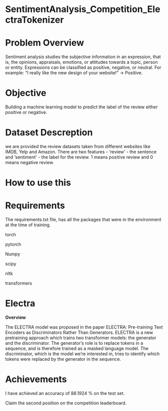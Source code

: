 # SentimentAnalysis_Competition_ElectraTokenizer

# Problem Overview 
Sentiment analysis studies the subjective information in an expression, that is, the opinions, appraisals, emotions, or attitudes towards a topic, person or entity. 
Expressions can be classified as positive, negative, or neutral. For example: “I really like the new design of your website!” → Positive.

# Objective 
Building a machine learning model to predict the label of the review either positive or negative.

# Dataset Descreption
we are provided the review datasets taken from different websites like IMDB, Yelp and Amazon. 
There are two features - ‘review’ - the sentence and ‘sentiment’ - the label for the review. 1 means positive review and 0 means negative review.

# How to use this

# Requirements
The requirements.txt file, has all the packages that were in the environment at the time of training.

torch

pytorch

Numpy

scipy

nltk

transformers

# Electra 
**Overview**

The ELECTRA model was proposed in the paper ELECTRA: Pre-training Text Encoders as Discriminators Rather Than Generators. ELECTRA is a new pretraining approach which trains 
two transformer models: the generator and the discriminator. The generator’s role is to replace tokens in a sequence, and is therefore trained as a masked language model. 
The discriminator, which is the model we’re interested in, tries to identify which tokens were replaced by the generator in the sequence.

# Achievements 
I have achieved an accuracy of 88.1924 % on the test set.

Claim the second position on the competition leaderboard.

